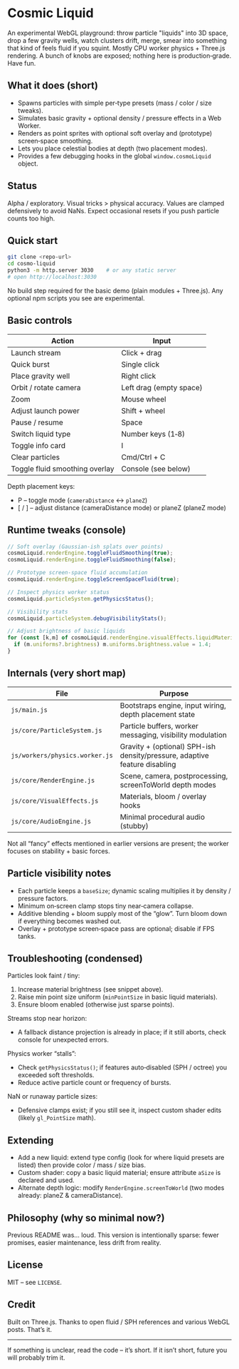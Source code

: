 # Cosmic Liquid

An experimental WebGL playground: throw particle "liquids" into 3D space, drop a few gravity wells, watch clusters drift, merge, smear into something that kind of feels fluid if you squint. Mostly CPU worker physics + Three.js rendering. A bunch of knobs are exposed; nothing here is production‑grade. Have fun.

## What it does (short)
* Spawns particles with simple per‑type presets (mass / color / size tweaks).
* Simulates basic gravity + optional density / pressure effects in a Web Worker.
* Renders as point sprites with optional soft overlay and (prototype) screen‑space smoothing.
* Lets you place celestial bodies at depth (two placement modes).
* Provides a few debugging hooks in the global `window.cosmoLiquid` object.

## Status
Alpha / exploratory. Visual tricks > physical accuracy. Values are clamped defensively to avoid NaNs. Expect occasional resets if you push particle counts too high.

## Quick start
```bash
git clone <repo-url>
cd cosmo-liquid
python3 -m http.server 3030    # or any static server
# open http://localhost:3030
```
No build step required for the basic demo (plain modules + Three.js). Any optional npm scripts you see are experimental.

## Basic controls
| Action                         | Input                   |
| ------------------------------ | ----------------------- |
| Launch stream                  | Click + drag            |
| Quick burst                    | Single click            |
| Place gravity well             | Right click             |
| Orbit / rotate camera          | Left drag (empty space) |
| Zoom                           | Mouse wheel             |
| Adjust launch power            | Shift + wheel           |
| Pause / resume                 | Space                   |
| Switch liquid type             | Number keys (1‑8)       |
| Toggle info card               | I                       |
| Clear particles                | Cmd/Ctrl + C            |
| Toggle fluid smoothing overlay | Console (see below)     |

Depth placement keys:
* P – toggle mode (`cameraDistance` ↔ `planeZ`)
* [ / ] – adjust distance (cameraDistance mode) or planeZ (planeZ mode)

## Runtime tweaks (console)
```js
// Soft overlay (Gaussian-ish splats over points)
cosmoLiquid.renderEngine.toggleFluidSmoothing(true);
cosmoLiquid.renderEngine.toggleFluidSmoothing(false);

// Prototype screen‑space fluid accumulation
cosmoLiquid.renderEngine.toggleScreenSpaceFluid(true);

// Inspect physics worker status
cosmoLiquid.particleSystem.getPhysicsStatus();

// Visibility stats
cosmoLiquid.particleSystem.debugVisibilityStats();

// Adjust brightness of basic liquids
for (const [k,m] of cosmoLiquid.renderEngine.visualEffects.liquidMaterials) {
  if (m.uniforms?.brightness) m.uniforms.brightness.value = 1.4;
}
```

## Internals (very short map)
| File                           | Purpose                                                                   |
| ------------------------------ | ------------------------------------------------------------------------- |
| `js/main.js`                   | Bootstraps engine, input wiring, depth placement state                    |
| `js/core/ParticleSystem.js`    | Particle buffers, worker messaging, visibility modulation                 |
| `js/workers/physics.worker.js` | Gravity + (optional) SPH-ish density/pressure, adaptive feature disabling |
| `js/core/RenderEngine.js`      | Scene, camera, postprocessing, screenToWorld depth modes                  |
| `js/core/VisualEffects.js`     | Materials, bloom / overlay hooks                                          |
| `js/core/AudioEngine.js`       | Minimal procedural audio (stubby)                                         |

Not all “fancy” effects mentioned in earlier versions are present; the worker focuses on stability + basic forces.

## Particle visibility notes
* Each particle keeps a `baseSize`; dynamic scaling multiplies it by density / pressure factors.
* Minimum on‑screen clamp stops tiny near‑camera collapse.
* Additive blending + bloom supply most of the “glow”. Turn bloom down if everything becomes washed out.
* Overlay + prototype screen‑space pass are optional; disable if FPS tanks.

## Troubleshooting (condensed)
Particles look faint / tiny:
1. Increase material brightness (see snippet above).
2. Raise min point size uniform (`minPointSize` in basic liquid materials).
3. Ensure bloom enabled (otherwise just sparse points).

Streams stop near horizon:
* A fallback distance projection is already in place; if it still aborts, check console for unexpected errors.

Physics worker “stalls”:
* Check `getPhysicsStatus()`; if features auto‑disabled (SPH / octree) you exceeded soft thresholds.
* Reduce active particle count or frequency of bursts.

NaN or runaway particle sizes:
* Defensive clamps exist; if you still see it, inspect custom shader edits (likely `gl_PointSize` math).

## Extending
* Add a new liquid: extend type config (look for where liquid presets are listed) then provide color / mass / size bias.
* Custom shader: copy a basic liquid material; ensure attribute `aSize` is declared and used.
* Alternate depth logic: modify `RenderEngine.screenToWorld` (two modes already: planeZ & cameraDistance).

## Philosophy (why so minimal now?)
Previous README was… loud. This version is intentionally sparse: fewer promises, easier maintenance, less drift from reality.

## License
MIT – see `LICENSE`.

## Credit
Built on Three.js. Thanks to open fluid / SPH references and various WebGL posts. That’s it.

---
If something is unclear, read the code – it’s short. If it isn’t short, future you will probably trim it.
